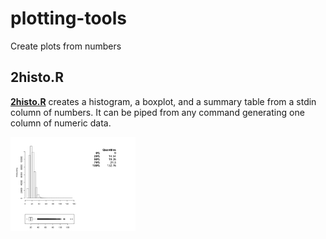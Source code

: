 plotting-tools
==========

Create plots from numbers

## **2histo.R** 

**[2histo.R](2Histo.R)** creates a histogram, a boxplot, and a summary table from a stdin column of numbers. It can be piped from any command generating one column of numeric data.

<img src="pictures/2Histo.png?raw=true" alt="numbers to histo" style="width: 200px;"/>
